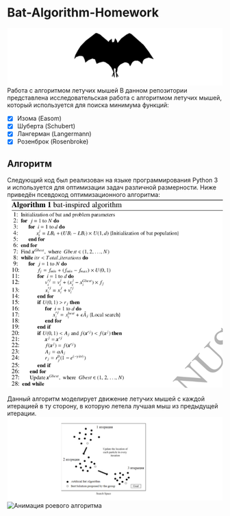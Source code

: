# Bat-Algorithm-Homework
![Летучая мыш](https://github.com/Shar170/Bat-Algorithm-Homework/blob/master/bat.png)
Работа с алгоритмом летучих мышей
В данном репозитории представлена исследовательская работа с алгоритмом летучих мышей, который используется для поиска минимума функций:

- [x] Изома (Easom) 
- [X] Шуберта (Schubert)
- [X] Лангерман (Langermann)
- [X] Розенброк (Rosenbroke)

## Алгоритм
Следующий код был реализован на языке программирования Python 3 и используется для оптимизации задач различной размерности. Ниже приведён псевдокод оптимизационного алгоритма:
![Псевдокод алгоритма](https://github.com/Shar170/Bat-Algorithm-Homework/blob/master/псевдокод.png)

Данный алгоритм моделирует движение летучих мышей с каждой итерацией в ту сторону, в которую летела лучшая мыш из предыдущей итерации.
 ![Иллюстрация работы алгоритма](https://github.com/Shar170/Bat-Algorithm-Homework/blob/master/иллюстрация%20метода.png)
 ![Анимация роевого алгоритма](https://github.com/Shar170/Bat-Algorithm-Homework/blob/master/сходимость.png)
